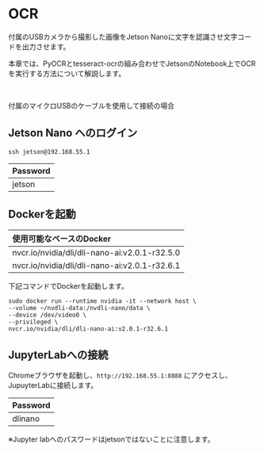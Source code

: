 # OCR

付属のUSBカメラから撮影した画像をJetson Nanoに文字を認識させ文字コードを出力させます。

本章では、PyOCRとtesseract-ocrの組み合わせでJetsonのNotebook上でOCRを実行する方法について解説します。


<br>

付属のマイクロUSBのケーブルを使用して接続の場合

## Jetson Nano へのログイン

```
ssh jetson@192.168.55.1
```

|Password|
|:--|
|jetson|

## Dockerを起動

|使用可能なベースのDocker|
|:--|
|nvcr.io/nvidia/dli/dli-nano-ai:v2.0.1-r32.5.0|
|nvcr.io/nvidia/dli/dli-nano-ai:v2.0.1-r32.6.1|

下記コマンドでDockerを起動します。

```
sudo docker run --runtime nvidia -it --network host \
--volume ~/nvdli-data:/nvdli-nano/data \
--device /dev/video0 \
--privileged \
nvcr.io/nvidia/dli/dli-nano-ai:v2.0.1-r32.6.1
```

## JupyterLabへの接続

Chromeブラウザを起動し、`http://192.168.55.1:8888` にアクセスし、JupuyterLabに接続します。

|Password|
|:--|
|dlinano|

※Jupyter labへのパスワードはjetsonではないことに注意します。


